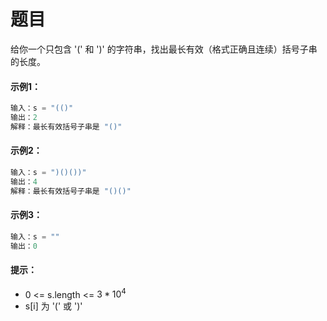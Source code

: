 # 题目
给你一个只包含 '(' 和 ')' 的字符串，找出最长有效（格式正确且连续）括号子串的长度。

#### 示例1：

```c++
输入：s = "(()"
输出：2
解释：最长有效括号子串是 "()"
```

#### 示例2：

```c++
输入：s = ")()())"
输出：4
解释：最长有效括号子串是 "()()"
```

#### 示例3：

```c++
输入：s = ""
输出：0
```


#### 提示：

* 0 <= s.length <= $3 * 10^4$
* s[i] 为 '(' 或 ')'